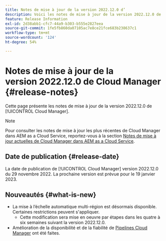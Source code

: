```yaml
---
title: Notes de mise à jour de la version 2022.12.0 d’
description: Voici les notes de mise à jour de la version 2022.12.0 de Cloud Manager.
feature: Release Information
exl-id: 2d38abb1-cfc7-44a9-b303-b555e2827eea
source-git-commit: 1fe5fb860da07105ac7e8ce21fce683b238637c1
workflow-type: tm+mt
source-wordcount: '124'
ht-degree: 54%

---
```



# Notes de mise à jour de la version 2022.12.0 de Cloud Manager {#release-notes}

Cette page présente les notes de mise à jour de la version 2022.12.0 de [!UICONTROL Cloud Manager].

>[!NOTE]
>
>Pour consulter les notes de mise à jour les plus récentes de Cloud Manager dans AEM as a Cloud Service, reportez-vous à la section [Notes de mise à jour actuelles de Cloud Manager dans AEM as a Cloud Service](https://experienceleague.adobe.com/docs/experience-manager-cloud-service/content/implementing/using-cloud-manager/release-notes-cloud-manager/release-notes-cm-current.html?lang=fr).

## Date de publication {#release-date}

La date de publication de [!UICONTROL Cloud Manager] version 2022.12.0 du 29 novembre 2022. La prochaine version est prévue pour le 19 janvier 2023.

## Nouveautés {#what-is-new}

* La mise à l’échelle automatique multi-région est désormais disponible. Certaines restrictions peuvent s&#39;appliquer.
   * Cette modification sera mise en oeuvre par étapes dans les quatre à six semaines suivant la version 2022.12.0.
* Amélioration de la disponibilité et de la fiabilité de [Pipelines Cloud Manager](/help/overview/ci-cd-pipelines.md) ont été faites.
